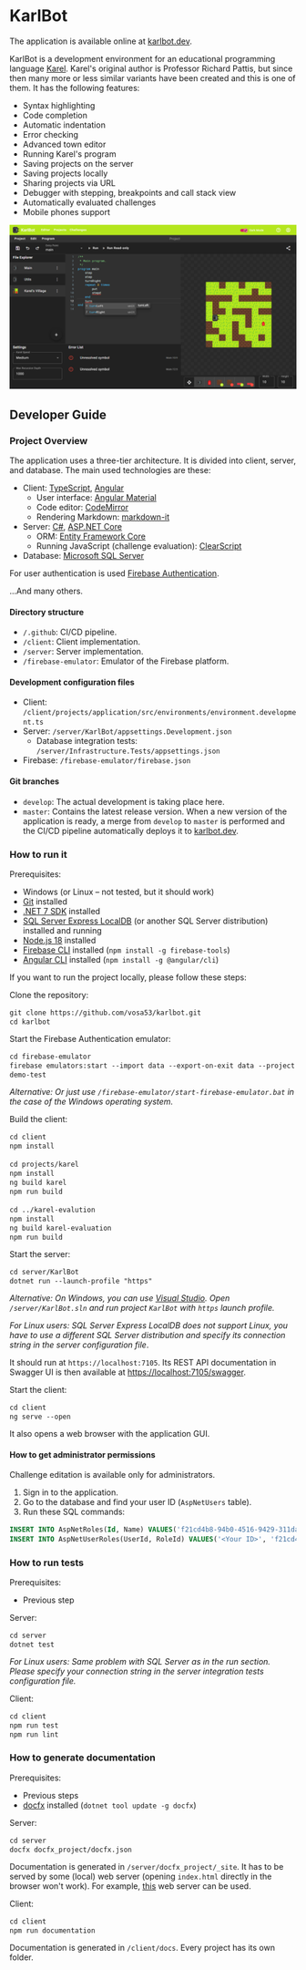 # KarlBot

The application is available online at [karlbot.dev](https://karlbot.dev/).

KarlBot is a development environment for an educational programming language [Karel](https://compedu.stanford.edu/karel-reader/docs/python/en/chapter1.html). Karel's original author is Professor Richard Pattis, but since then many more or less similar variants have been created and this is one of them. It has the following features:

- Syntax highlighting
- Code completion
- Automatic indentation
- Error checking
- Advanced town editor
- Running Karel's program
- Saving projects on the server
- Saving projects locally
- Sharing projects via URL
- Debugger with stepping, breakpoints and call stack view 
- Automatically evaluated challenges
- Mobile phones support

![](/client//projects/application/src/assets/shared/presentation/pages/user-guide/editor.png)

## Developer Guide

### Project Overview

The application uses a three-tier architecture. It is divided into client, server, and database. The main used technologies are these:

- Client: [TypeScript](https://www.typescriptlang.org/), [Angular](https://angular.io/)
    - User interface: [Angular Material](https://material.angular.io/)
    - Code editor: [CodeMirror](https://codemirror.net/)
    - Rendering Markdown: [markdown-it](https://github.com/markdown-it/markdown-it)
- Server: [C#](https://learn.microsoft.com/en-us/dotnet/csharp/), [ASP.NET Core](https://learn.microsoft.com/en-us/aspnet/core)
    - ORM: [Entity Framework Core](https://learn.microsoft.com/en-us/ef/core/)
    - Running JavaScript (challenge evaluation): [ClearScript](https://github.com/microsoft/ClearScript)
- Database: [Microsoft SQL Server](https://www.microsoft.com/cs-cz/sql-server)

For user authentication is used [Firebase Authentication](https://firebase.google.com/docs/auth).

...And many others.

#### Directory structure

- `/.github`: CI/CD pipeline.
- `/client`: Client implementation.
- `/server`: Server implementation.
- `/firebase-emulator`: Emulator of the Firebase platform.

#### Development configuration files

- Client: `/client/projects/application/src/environments/environment.development.ts`
- Server: `/server/KarlBot/appsettings.Development.json`
   - Database integration tests: `/server/Infrastructure.Tests/appsettings.json`
- Firebase: `/firebase-emulator/firebase.json`

#### Git branches

- `develop`: The actual development is taking place here.
- `master`: Contains the latest release version. When a new version of the application is ready, a merge from `develop` to `master` is performed and the CI/CD pipeline automatically deploys it to [karlbot.dev](https://karlbot.dev/).

### How to run it

Prerequisites:
- Windows (or Linux &ndash; not tested, but it should work)
- [Git](https://git-scm.com/downloads) installed
- [.NET 7 SDK](https://dotnet.microsoft.com/en-us/download) installed
- [SQL Server Express LocalDB](https://learn.microsoft.com/en-us/sql/database-engine/configure-windows/sql-server-express-localdb?view=sql-server-ver16) (or another SQL Server distribution) installed and running
- [Node.js 18](https://nodejs.org/) installed
- [Firebase CLI](https://firebase.google.com/docs/cli#install_the_firebase_cli) installed (`npm install -g firebase-tools`)
- [Angular CLI](https://angular.io/cli#installing-angular-cli) installed (`npm install -g @angular/cli`)

If you want to run the project locally, please follow these steps:

Clone the repository:
```properties
git clone https://github.com/vosa53/karlbot.git
cd karlbot
```

Start the Firebase Authentication emulator:
```properties
cd firebase-emulator
firebase emulators:start --import data --export-on-exit data --project demo-test
```

*Alternative: Or just use `/firebase-emulator/start-firebase-emulator.bat` in the case of the Windows operating system.*

Build the client:
```properties
cd client
npm install

cd projects/karel
npm install
ng build karel
npm run build

cd ../karel-evalution
npm install
ng build karel-evaluation
npm run build
```

Start the server:

```properties
cd server/KarlBot
dotnet run --launch-profile "https"
```

*Alternative: On Windows, you can use [Visual Studio](https://visualstudio.microsoft.com/). Open `/server/KarlBot.sln` and run project `KarlBot` with `https` launch profile.*

*For Linux users: SQL Server Express LocalDB does not support Linux, you have to use a different SQL Server distribution and specify its connection string in the server configuration file*.

It should run at `https://localhost:7105`. Its REST API documentation in Swagger UI is then available at [https://localhost:7105/swagger](https://localhost:7105/swagger).

Start the client:
```properties
cd client
ng serve --open
```

It also opens a web browser with the application GUI.

#### How to get administrator permissions

Challenge editation is available only for administrators.

1. Sign in to the application.
2. Go to the database and find your user ID (`AspNetUsers` table).
3. Run these SQL commands:
```sql
INSERT INTO AspNetRoles(Id, Name) VALUES('f21cd4b8-94b0-4516-9429-311da93b5a2d', 'Admin')
INSERT INTO AspNetUserRoles(UserId, RoleId) VALUES('<Your ID>', 'f21cd4b8-94b0-4516-9429-311da93b5a2d')
```

### How to run tests

Prerequisites:

- Previous step

Server:
```properties
cd server
dotnet test
```

*For Linux users: Same problem with SQL Server as in the run section. Please specify your connection string in the server integration tests configuration file.*

Client:
```properties
cd client
npm run test
npm run lint
```

### How to generate documentation

Prerequisites:

- Previous steps
- [docfx](https://dotnet.github.io/docfx/) installed (`dotnet tool update -g docfx`)

Server:
```properties
cd server
docfx docfx_project/docfx.json
```

Documentation is generated in `/server/docfx_project/_site`. It has to be served by some (local) web server (opening `index.html` directly in the browser won't work). For example, [this](https://marketplace.visualstudio.com/items?itemName=ritwickdey.LiveServer) web server can be used.

Client:
```properties
cd client
npm run documentation
```

Documentation is generated in `/client/docs`. Every project has its own folder.